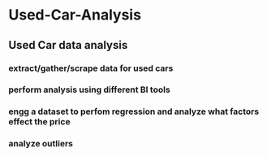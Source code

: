 # Used-Car-Analysis

## Used Car data analysis 

### extract/gather/scrape data for used cars 

### perform analysis using different BI tools 

### engg a dataset to perfom regression and analyze what factors effect the price 

### analyze outliers 

